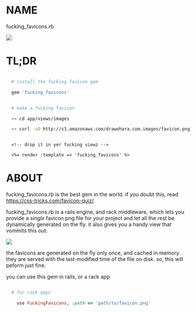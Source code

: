 NAME
====
  fucking_favicons.rb

  <img src='http://s3.amazonaws.com/drawohara.com.gifs/favicons.gif' style='max-height:100px;'>

TL;DR
=====

```ruby

  # install the fucking favicon gem

  gem 'fucking_favicons'

```


```bash

  # make a fucking favicon

  ~> cd app/views/images

  ~> curl -sO http://s3.amazonaws.com/drawohara.com.images/favicon.png

```

```eruby

  <!-- drop it in yer fucking viewz -->

  <%= render :template => 'fucking_favicons' %>

```

ABOUT
=====

  fucking_favicons.rb is the best gem in the world.  if you doubt this, read https://css-tricks.com/favicon-quiz/ 

  fucking_favicons.rb is a rails engine, and rack middleware, which lets you
  provide a *single* favicon.png file for your project and let all the rest be
  dynamically generated on the fly.  it also gives you a handy view that
  vommits this out:

  <img src='https://s3.amazonaws.com/ss.dojo4.com/qrlxRqq0XC7Uweu6DOYrYx8E11A73Qk0tn1YYPMjyzOQqs5bRSC4MBo.png' style='max-height:100px'>

  the favicons are generated on the fly only once, and cached in memory.  they
  are served with the last-modified time of the file on disk.  so, this will
  peform just fine.

  you can use this gem in rails, or a rack app

```ruby

  # for rack apps

    use FuckingFavicons, :path => 'path/to/favicon.png'

```

